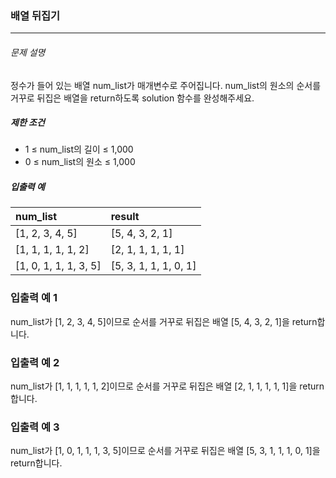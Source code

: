 ### 배열 뒤집기
***

###### 문제 설명
정수가 들어 있는 배열 num_list가 매개변수로 주어집니다. num_list의 원소의 순서를 거꾸로 뒤집은 배열을 return하도록 solution 함수를 완성해주세요.

##### 제한 조건
- 1 ≤ num_list의 길이 ≤ 1,000
- 0 ≤ num_list의 원소 ≤ 1,000

##### 입출력 예

| num_list   | result |
| :--- |:--- |
|[1, 2, 3, 4, 5]	|[5, 4, 3, 2, 1]|
|[1, 1, 1, 1, 1, 2]	|[2, 1, 1, 1, 1, 1]|
|[1, 0, 1, 1, 1, 3, 5]|	[5, 3, 1, 1, 1, 0, 1]|



### 입출력 예 1
num_list가 [1, 2, 3, 4, 5]이므로 순서를 거꾸로 뒤집은 배열 [5, 4, 3, 2, 1]을 return합니다.
### 입출력 예 2
num_list가 [1, 1, 1, 1, 1, 2]이므로 순서를 거꾸로 뒤집은 배열 [2, 1, 1, 1, 1, 1]을 return합니다.
### 입출력 예 3
num_list가 [1, 0, 1, 1, 1, 3, 5]이므로 순서를 거꾸로 뒤집은 배열 [5, 3, 1, 1, 1, 0, 1]을 return합니다.